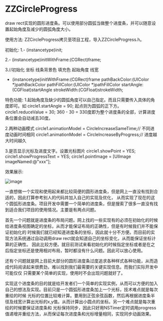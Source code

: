# ZZCircleProgress

draw rect实现的圆形进度条。可以使用部分圆弧当做整个进度条，并可以随意设置起始角度及减少的圆弧角度大小。

使用方法:
ZZCircleProgress拷贝至项目工程，导入ZZCircleProgress.h。
        
初始化:
1.- (instancetype)init;

2.- (instancetype)initWithFrame:(CGRect)frame;

3.//初始化 坐标 线条背景色 填充色 起始角度 线宽
  - (instancetype)initWithFrame:(CGRect)frame
        pathBackColor:(UIColor *)pathBackColor
        pathFillColor:(UIColor *)pathFillColor
           startAngle:(CGFloat)startAngle
          strokeWidth:(CGFloat)strokeWidth;

特色功能:
1.起始角度及缺少的圆弧角度可以自己指定。而且只需要传入具体的角度即可。如
circle1.startAngle = 90; 起点则为圆弧的正下方。
circle1.reduceValue = 30; 360 - 30 = 330度即为整个进度条的全部，计算进度条位置会自动减去30度。

2.两种动画模式
circle1.animationModel = CircleIncreaseSameTime;// 不同进度动画时间相同
circle1.animationModel = CircleIncreaseByProgress;// 进度越大时间越久

3.是否显示光标及进度文字。设置光标图片
circle1.showPoint = YES;
circle1.showProgressText = YES;
circle1.pointImage = [UIImage imageNamed:@"xxx"];

效果展示:

![image](https://github.com/zhouxing5311/ZZCircleProgress/blob/master/ZZCircleProgressDemo/ZZCircleProgress.gif) 


一直想做一个实现和使用起来都比较简便的圆形进度条，但是网上一直没有找到合适的，因此打算参考别人的代码并加入自己的实现及优化，
从而实现了现在的这个圆弧形进度条。项目开发中需要一个简单的进度条，但是搜索了很多一直没有找到适合我们项目的使用情况。主要是有两点问题。

首先一个问题就是进度条的布局问题。网上找的一些实现有的必须在初始化的时候给进度条视图确定的坐标，从而才能保证布局的正确性，但是有时候我们并不能保证初始化的
时候我们就已经知道进度条的坐标，因此就十分不方便。而目前的实现方法系统通过自动调用draw rect就会知道自己的坐标变化，从而能保证坐标计算的正确性。
因此比较方便。就目前测试来看初始化的时候指定坐标或者是在之后指定坐标还是使用相对布局，暂时都没有什么问题。因此可以放心使用。

还有个问题就是网上目前大部分的圆形进度条过度追求各种样式各种功能，从而造成代码阅读起来很费劲，难以找到我们最需要的关键实现信息。而我们实际开发中可能仅仅
只需要某个简单的实现，使用时不会出现问题就好了。

实现这个进度条的目的就是给开发者们一个简单的实现实例，从而可以方便的加入自己的想法及实现。目前只是一个圆弧形进度条加上一个光标，技术难点就是每次重绘的时候
光标的位置比较难计算。要用到正弦余弦函数，然后再根据进度条半径及线宽计算出光标的x,y值。从而计算出小圆点的坐标。另一个难点就是每次重绘的时候要保证进度条和
光标保持同步，因此只好用NSTimer定时调用progress值递增并重绘方法，从而保证每次进度条和光标增量相同，实现同步动画效果。
                  
